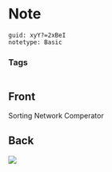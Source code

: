# Note
```
guid: xyY?=2xBeI
notetype: Basic
```

### Tags
```
```

## Front
Sorting Network Comperator

## Back
<img src="paste-8acef7a0993aacb7505853ca533ddb3b4c04091b.jpg">
